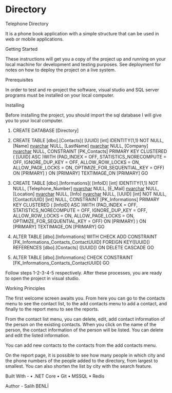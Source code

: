 # Directory

Telephone Directory

It is a phone book application with a simple structure that can be used in web or mobile applications.

Getting Started

These instructions will get you a copy of the project up and running on your local machine for development and testing purposes. 
See deployment for notes on how to deploy the project on a live system.

Prerequisites

In order to test and re-project the software, visual studio and SQL server programs must be installed on your local computer.

Installing

 Before installing the project, you should import the sql database I will give you to your local computer.

1)	CREATE DATABASE [Directory]

2)	CREATE TABLE [dbo].[Contacts](
	[UUID] [int] IDENTITY(1,1) NOT NULL,
	[Name] [nvarchar](max) NULL,
	[LastName] [nvarchar](max) NULL,
	[Company] [nvarchar](max) NULL,
 	CONSTRAINT [PK_Contacts] PRIMARY KEY CLUSTERED 
(
	[UUID] ASC
)WITH (PAD_INDEX = OFF, STATISTICS_NORECOMPUTE = OFF, IGNORE_DUP_KEY = OFF, ALLOW_ROW_LOCKS = ON, ALLOW_PAGE_LOCKS = ON, OPTIMIZE_FOR_SEQUENTIAL_KEY = OFF) ON [PRIMARY]
) ON [PRIMARY] TEXTIMAGE_ON [PRIMARY]
GO

3)	CREATE TABLE [dbo].[Informations](
	[InfoID] [int] IDENTITY(1,1) NOT NULL,
	[Telephone_Number] [nvarchar](max) NULL,
	[E_Mail] [nvarchar](max) NULL,
	[Location] [nvarchar](max) NULL,
	[Info] [nvarchar](max) NULL,
	[UUID] [int] NOT NULL,
	[ContactUUID] [int] NULL,
 CONSTRAINT [PK_Informations] PRIMARY KEY CLUSTERED 
(
	[InfoID] ASC
)WITH (PAD_INDEX = OFF, STATISTICS_NORECOMPUTE = OFF, IGNORE_DUP_KEY = OFF, ALLOW_ROW_LOCKS = ON, ALLOW_PAGE_LOCKS = ON, OPTIMIZE_FOR_SEQUENTIAL_KEY = OFF) ON [PRIMARY]
) ON [PRIMARY] TEXTIMAGE_ON [PRIMARY]
GO

4.	ALTER TABLE [dbo].[Informations]  WITH CHECK ADD  CONSTRAINT [FK_Informations_Contacts_ContactUUID] FOREIGN KEY([UUID])
REFERENCES [dbo].[Contacts] ([UUID])
ON DELETE CASCADE
GO

5.	ALTER TABLE [dbo].[Informations] CHECK CONSTRAINT [FK_Informations_Contacts_ContactUUID]
GO

Follow steps 1-2-3-4-5 respectively. After these processes, you are ready to open the project in visual studio.

Working Principles

The first welcome screen awaits you. From here you can go to the contacts menu to see the contact list, 
to the add contacts menu to add a contact, and finally to the report menu to see the reports.
 







From the contact list menu, you can delete, edit, add contact information of the person on the existing contacts.
When you click on the name of the person, the contact information of the person will be listed. You can delete and edit the listed information.
 
 
 
 
You can add new contacts to the contacts from the add contacts menu. 










On the report page, it is possible to see how many people in which city and the phone numbers of the people added to the directory,
from largest to smallest. You can also shorten the list by city with the search feature.  







Built With - 
•	 .NET Core 
•	 Git 
•	 MSSQL 
•	 Redis 

Author -
Salih BENLİ
